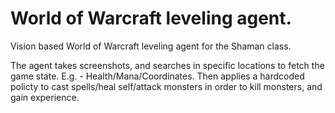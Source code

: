 # World of Warcraft leveling agent.
Vision based World of Warcraft leveling agent for the Shaman class.

The agent takes screenshots, and searches in specific locations to fetch the game state. 
E.g. - Health/Mana/Coordinates.
Then applies a hardcoded policty to cast spells/heal self/attack monsters in order to kill monsters, and gain experience.
